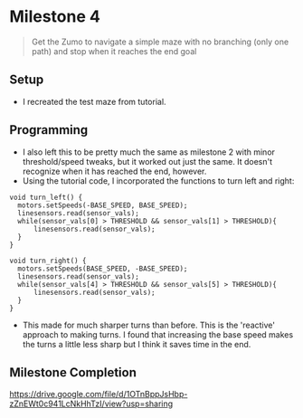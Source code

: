 # Milestone 4
> Get the Zumo to navigate a simple maze with no branching (only one path) and stop when it reaches the end goal

## Setup
- I recreated the test maze from tutorial. 

## Programming
- I also left this to be pretty much the same as milestone 2 with minor threshold/speed tweaks, but it worked out just the same. It doesn't recognize when it has reached the end, however. 
- Using the tutorial code, I incorporated the functions to turn left and right: 
```
void turn_left() {
  motors.setSpeeds(-BASE_SPEED, BASE_SPEED);
  linesensors.read(sensor_vals);
  while(sensor_vals[0] > THRESHOLD && sensor_vals[1] > THRESHOLD){
      linesensors.read(sensor_vals);
  }  
}

void turn_right() {
  motors.setSpeeds(BASE_SPEED, -BASE_SPEED);
  linesensors.read(sensor_vals);
  while(sensor_vals[4] > THRESHOLD && sensor_vals[5] > THRESHOLD){
      linesensors.read(sensor_vals);
  }  
}
```
- This made for much sharper turns than before. This is the 'reactive' approach to making turns. I found that increasing the base speed makes the turns a little less sharp but I think it saves time in the end.  

## Milestone Completion
https://drive.google.com/file/d/1OTnBppJsHbp-zZnEWt0c941LcNkHhTzI/view?usp=sharing

